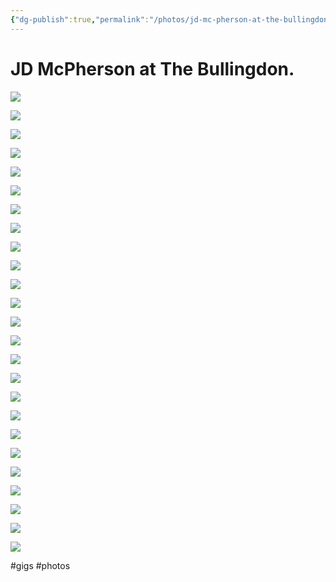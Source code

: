 ```yaml
---
{"dg-publish":true,"permalink":"/photos/jd-mc-pherson-at-the-bullingdon/","title":"JD McPherson at The Bullingdon.","noteIcon":""}
---
```



# JD McPherson at The Bullingdon.

![](https://i.imgur.com/rUITEKi.jpeg)

![](https://i.imgur.com/fiaJciO.jpeg)

![](https://i.imgur.com/uppenlf.jpeg)

![](https://i.imgur.com/hcJtQEJ.jpeg)

![](https://i.imgur.com/P35904N.jpeg)

![](https://i.imgur.com/F3Ejefe.jpeg)

![](https://i.imgur.com/cJyiG7T.jpeg)

![](https://i.imgur.com/mqNu1XY.jpeg)

![](https://i.imgur.com/G4vy3WW.jpeg)

![](https://i.imgur.com/QeUQu0S.jpeg)

![](https://i.imgur.com/AmZ54vs.jpeg)

![](https://i.imgur.com/8K8kUMF.jpeg)

![](https://i.imgur.com/m9h2lMa.jpeg)

![](https://i.imgur.com/4fSylFX.jpeg)

![](https://i.imgur.com/cRNZjE4.jpeg)

![](https://i.imgur.com/StFkUPz.jpeg)

![](https://i.imgur.com/v8LWF8q.jpeg)

![](https://i.imgur.com/QRH47tV.jpeg)

![](https://i.imgur.com/ruKnowM.jpeg)

![](https://i.imgur.com/jU6YtSk.jpeg)

![](https://i.imgur.com/tW3DLKz.jpeg)

![](https://i.imgur.com/7E2E0Dg.jpeg)

![](https://i.imgur.com/0vH9dYD.jpeg)

![](https://i.imgur.com/8HT6b2f.jpeg)

![](https://i.imgur.com/4h8QqJ0.jpeg)

#gigs #photos 
